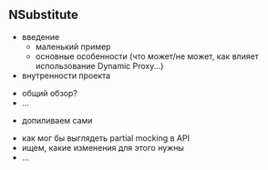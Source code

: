 ﻿NSubstitute
-----------

- введение
  * маленький пример
  * основные особенности (что может/не может, как влияет использование Dynamic Proxy...)
- внутренности проекта
 * общий обзор?
 * ...
- допиливаем сами
 * как мог бы выглядеть partial mocking в API
 * ищем, какие изменения для этого нужны
 * ...